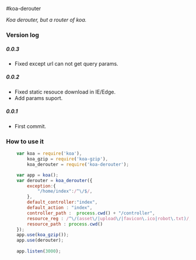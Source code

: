 #koa-derouter

*Koa derouter, but a router of koa.*

### Version log

##### 0.0.3
- Fixed except url can not get query params.
##### 0.0.2
- Fixed static resouce download in IE/Edge.
- Add params suport.

##### 0.0.1
- First commit.

### How to use it
```js
    var koa = require('koa'),
        koa_gzip = require('koa-gzip'),
        koa_derouter = require('koa-derouter');

    var app = koa();
    var derouter = koa_derouter({
    	exception:{
    		"/home/index":/^\/$/,
    	},
    	default_controller:"index",
    	default_action : "index",
    	controller_path :  process.cwd() + "/controller",
    	resource_reg : /^\/(asset\/|upload\/|favicon\.ico|robot\.txt)/,
    	resource_path : process.cwd()
    });
    app.use(koa_gzip());
    app.use(derouter);
    
    app.listen(3000);
```

